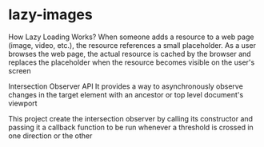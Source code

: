 # lazy-images

How Lazy Loading Works? 
When someone adds a resource to a web page (image, video, etc.), the resource references a small placeholder. 
As a user browses the web page, the actual resource is cached by the browser and replaces the placeholder when the resource becomes visible on the user's screen

Intersection Observer API
It provides a way to asynchronously observe changes in the target element with an ancestor or top level document's viewport

This project create the intersection observer by calling its constructor and passing it a callback function to be run
whenever a threshold is crossed in one direction or the other

